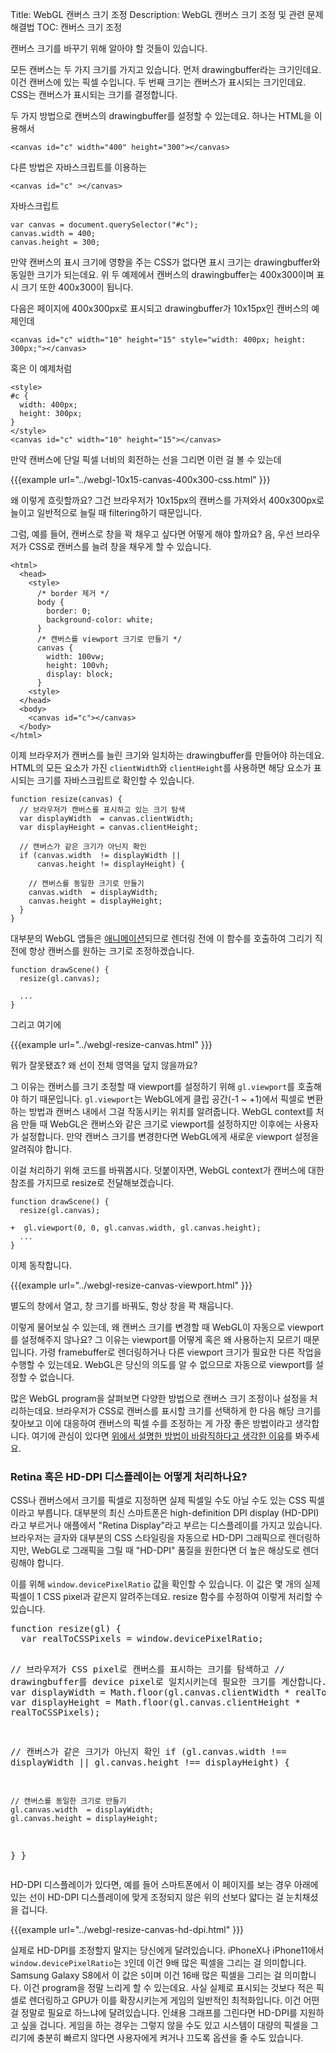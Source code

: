 Title: WebGL 캔버스 크기 조정
Description: WebGL 캔버스 크기 조정 및 관련 문제 해결법
TOC: 캔버스 크기 조정


캔버스 크기를 바꾸기 위해 알아야 할 것들이 있습니다.

모든 캔버스는 두 가지 크기를 가지고 있습니다.
먼저 drawingbuffer라는 크기인데요.
이건 캔버스에 있는 픽셀 수입니다.
두 번째 크기는 캔버스가 표시되는 크기인데요.
CSS는 캔버스가 표시되는 크기를 결정합니다.

두 가지 방법으로 캔버스의 drawingbuffer를 설정할 수 있는데요.
하나는 HTML을 이용해서

    <canvas id="c" width="400" height="300"></canvas>

다른 방법은 자바스크립트를 이용하는

    <canvas id="c" ></canvas>

자바스크립트

    var canvas = document.querySelector("#c");
    canvas.width = 400;
    canvas.height = 300;


만약 캔버스의 표시 크기에 영향을 주는 CSS가 없다면 표시 크기는 drawingbuffer와 동일한 크기가 되는데요.
위 두 예제에서 캔버스의 drawingbuffer는 400x300이며 표시 크기 또한 400x300이 됩니다.

다음은 페이지에 400x300px로 표시되고 drawingbuffer가 10x15px인 캔버스의 예제인데

    <canvas id="c" width="10" height="15" style="width: 400px; height: 300px;"></canvas>

혹은 이 예제처럼

    <style>
    #c {
      width: 400px;
      height: 300px;
    }
    </style>
    <canvas id="c" width="10" height="15"></canvas>

만약 캔버스에 단일 픽셀 너비의 회전하는 선을 그리면 이런 걸 볼 수 있는데

{{{example url="../webgl-10x15-canvas-400x300-css.html" }}}

왜 이렇게 흐릿할까요?
그건 브라우저가 10x15px의 캔버스를 가져와서 400x300px로 늘이고 일반적으로 늘릴 때 filtering하기 때문입니다.

그럼, 예를 들어, 캔버스로 창을 꽉 채우고 싶다면 어떻게 해야 할까요?
음, 우선 브라우저가 CSS로 캔버스를 늘려 창을 채우게 할 수 있습니다.

    <html>
      <head>
        <style>
          /* border 제거 */
          body {
            border: 0;
            background-color: white;
          }
          /* 캔버스를 viewport 크기로 만들기 */
          canvas {
            width: 100vw;
            height: 100vh;
            display: block;
          }
        <style>
      </head>
      <body>
        <canvas id="c"></canvas>
      </body>
    </html>

이제 브라우저가 캔버스를 늘린 크기와 일치하는 drawingbuffer를 만들어야 하는데요.
HTML의 모든 요소가 가진 `clientWidth`와 `clientHeight`를 사용하면 해당 요소가 표시되는 크기를 자바스크립트로 확인할 수 있습니다.

    function resize(canvas) {
      // 브라우저가 캔버스를 표시하고 있는 크기 탐색
      var displayWidth  = canvas.clientWidth;
      var displayHeight = canvas.clientHeight;

      // 캔버스가 같은 크기가 아닌지 확인
      if (canvas.width  != displayWidth ||
          canvas.height != displayHeight) {

        // 캔버스를 동일한 크기로 만들기
        canvas.width  = displayWidth;
        canvas.height = displayHeight;
      }
    }

대부분의 WebGL 앱들은 <a href="webgl-animation.html">애니메이션</a>되므로 렌더링 전에 이 함수를 호출하여 그리기 직전에 항상 캔버스를 원하는 크기로 조정하겠습니다.

    function drawScene() {
      resize(gl.canvas);

      ...
    }

그리고 여기에

{{{example url="../webgl-resize-canvas.html" }}}

뭐가 잘못됐죠?
왜 선이 전체 영역을 덮지 않을까요?

그 이유는 캔버스를 크기 조정할 때 viewport를 설정하기 위해 `gl.viewport`를 호출해야 하기 때문입니다.
`gl.viewport`는 WebGL에게 클립 공간(-1 ~ +1)에서 픽셀로 변환하는 방법과 캔버스 내에서 그걸 작동시키는 위치를 알려줍니다.
WebGL context를 처음 만들 때 WebGL은 캔버스와 같은 크기로 viewport를 설정하지만 이후에는 사용자가 설정합니다.
만약 캔버스 크기를 변경한다면 WebGL에게 새로운 viewport 설정을 알려줘야 합니다.

이걸 처리하기 위해 코드를 바꿔봅시다.
덧붙이자면, WebGL context가 캔버스에 대한 참조를 가지므로 resize로 전달해보겠습니다.

    function drawScene() {
      resize(gl.canvas);

    +  gl.viewport(0, 0, gl.canvas.width, gl.canvas.height);
      ...
    }

이제 동작합니다.

{{{example url="../webgl-resize-canvas-viewport.html" }}}

별도의 창에서 열고, 창 크기를 바꿔도, 항상 창을 꽉 채웁니다.

이렇게 물어보실 수 있는데, 왜 캔버스 크기를 변경할 때 WebGL이 자동으로 viewport를 설정해주지 않나요?
그 이유는 viewport를 어떻게 혹은 왜 사용하는지 모르기 때문입니다.
가령 framebuffer로 렌더링하거나 다른 viewport 크기가 필요한 다른 작업을 수행할 수 있는데요.
WebGL은 당신의 의도를 알 수 없으므로 자동으로 viewport를 설정할 수 없습니다.

많은 WebGL program을 살펴보면 다양한 방법으로 캔버스 크기 조정이나 설정을 처리하는데요.
브라우저가 CSS로 캔버스를 표시할 크기를 선택하게 한 다음 해당 크기를 찾아보고 이에 대응하여 캔버스의 픽셀 수를 조정하는 게 가장 좋은 방법이라고 생각합니다.
여기에 관심이 있다면 <a href="webgl-anti-patterns.html">위에서 설명한 방법이 바람직하다고 생각한 이유</a>를 봐주세요.

<div class="webgl_bottombar">
<h3>Retina 혹은 HD-DPI 디스플레이는 어떻게 처리하나요?</h3>
<p>
CSS나 캔버스에서 크기를 픽셀로 지정하면 실제 픽셀일 수도 아닐 수도 있는 CSS 픽셀이라고 부릅니다.
대부분의 최신 스마트폰은 high-definition DPI display (HD-DPI)라고 부르거나 애플에서 "Retina Display"라고 부르는 디스플레이를 가지고 있습니다.
브라우저는 글자와 대부분의 CSS 스타일링을 자동으로 HD-DPI 그래픽으로 렌더링하지만, WebGL로 그래픽을 그릴 때 "HD-DPI" 품질을 원한다면 더 높은 해상도로 렌더링해야 합니다.
</p>
<p>
이를 위해 <code>window.devicePixelRatio</code> 값을 확인할 수 있습니다.
이 값은 몇 개의 실제 픽셀이 1 CSS pixel과 같은지 알려주는데요.
resize 함수를 수정하여 이렇게 처리할 수 있습니다.
</p>
<pre class="prettyprint">
function resize(gl) {
  var realToCSSPixels = window.devicePixelRatio;

  // 브라우저가 CSS pixel로 캔버스를 표시하는 크기를 탐색하고
  // drawingbuffer를 device pixel로 일치시키는데 필요한 크기를 계산합니다.
  var displayWidth  = Math.floor(gl.canvas.clientWidth  * realToCSSPixels);
  var displayHeight = Math.floor(gl.canvas.clientHeight * realToCSSPixels);

  // 캔버스가 같은 크기가 아닌지 확인
  if (gl.canvas.width  !== displayWidth ||
      gl.canvas.height !== displayHeight) {

    // 캔버스를 동일한 크기로 만들기
    gl.canvas.width  = displayWidth;
    gl.canvas.height = displayHeight;
  }
}
</pre>
<p>
HD-DPI 디스플레이가 있다면, 예를 들어 스마트폰에서 이 페이지를 보는 경우 아래에 있는 선이 HD-DPI 디스플레이에 맞게 조정되지 않은 위의 선보다 얇다는 걸 눈치채셨을 겁니다.
</p>
{{{example url="../webgl-resize-canvas-hd-dpi.html" }}}
<p>
실제로 HD-DPI를 조정할지 말지는 당신에게 달려있습니다.
iPhoneX나 iPhone11에서 <code>window.devicePixelRatio</code>는 <code>3</code>인데 이건 9배 많은 픽셀을 그리는 걸 의미합니다.
Samsung Galaxy S8에서 이 값은 <code>5</code>이며 이건 16배 많은 픽셀을 그리는 걸 의미합니다.
이건 program을 정말 느리게 할 수 있는데요.
사실 실제로 표시되는 것보다 적은 픽셀로 렌더링하고 GPU가 이를 확장시키는게 게임의 일반적인 최적화입니다.
이건 어떤 걸 정말로 필요로 하느냐에 달려있습니다.
인쇄용 그래프를 그린다면 HD-DPI를 지원하고 싶을 겁니다.
게임을 하는 경우는 그렇지 않을 수도 있고 시스템이 대량의 픽셀을 그리기에 충분히 빠르지 않다면 사용자에게 켜거나 끄도록 옵션을 줄 수도 있습니다.
</p>
</div>

